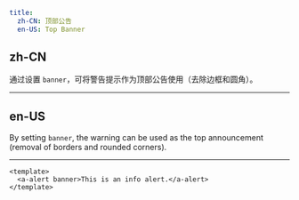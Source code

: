 ```yaml
title:
  zh-CN: 顶部公告
  en-US: Top Banner
```

## zh-CN

通过设置 `banner`，可将警告提示作为顶部公告使用（去除边框和圆角）。

---

## en-US

By setting `banner`, the warning can be used as the top announcement (removal of borders and rounded corners).

---

```vue
<template>
  <a-alert banner>This is an info alert.</a-alert>
</template>
```

